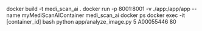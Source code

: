 docker build -t medi_scan_ai .
docker run -p 8001:8001 -v ./app:/app/app --name myMediScanAIContainer medi_scan_ai
docker ps
docker exec -it [container_id] bash
python app/analyze_image.py 5 A00055446 80
